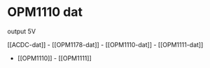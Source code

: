 
# OPM1110 dat 

output 5V




[[ACDC-dat]] - [[OPM1178-dat]] - [[OPM1110-dat]] - [[OPM1111-dat]]

- [[OPM1110]] - [[OPM1111]]